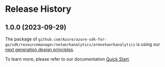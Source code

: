 # Release History

## 1.0.0 (2023-09-29)

The package of `github.com/Azure/azure-sdk-for-go/sdk/resourcemanager/networkanalytics/armnetworkanalytics` is using our [next generation design principles](https://azure.github.io/azure-sdk/general_introduction.html).

To learn more, please refer to our documentation [Quick Start](https://aka.ms/azsdk/go/mgmt).